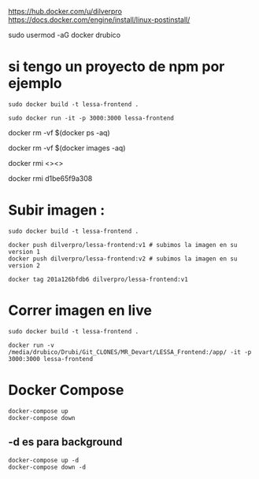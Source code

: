
https://hub.docker.com/u/dilverpro
https://docs.docker.com/engine/install/linux-postinstall/

sudo usermod -aG docker drubico

# si tengo un proyecto de npm por ejemplo 
```
sudo docker build -t lessa-frontend .

sudo docker run -it -p 3000:3000 lessa-frontend
```
docker rm -vf $(docker ps -aq)

docker rm -vf $(docker images -aq)

docker rmi <<name>><<or id>>

docker rmi d1be65f9a308

# Subir imagen :
```
sudo docker build -t lessa-frontend .

docker push dilverpro/lessa-frontend:v1 # subimos la imagen en su version 1 
docker push dilverpro/lessa-frontend:v2 # subimos la imagen en su version 2

docker tag 201a126bfdb6 dilverpro/lessa-frontend:v1
```
# Correr imagen en live
```
sudo docker build -t lessa-frontend .

docker run -v /media/drubico/Drubi/Git_CLONES/MR_Devart/LESSA_Frontend:/app/ -it -p 3000:3000 lessa-frontend

```
# Docker Compose

```
docker-compose up
docker-compose down
```
## -d es para background
```
docker-compose up -d
docker-compose down -d
```